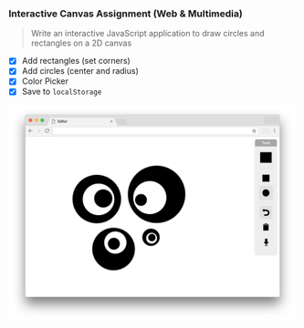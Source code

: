 ### Interactive Canvas Assignment (Web & Multimedia)

> Write an interactive JavaScript application to draw circles and rectangles on a 2D canvas

- [x] Add rectangles (set corners)
- [x] Add circles (center and radius)
- [x] Color Picker
- [x] Save to `localStorage`

![](preview.png)